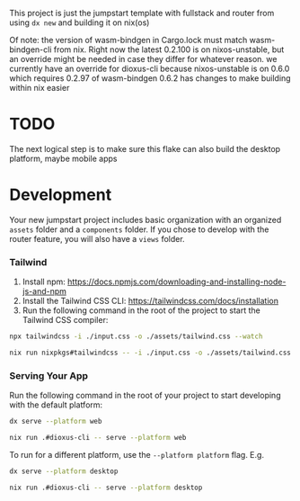 This project is just the jumpstart template with fullstack and router from using `dx new` and building it on nix(os)

Of note: the version of wasm-bindgen in Cargo.lock must match wasm-bindgen-cli from nix. Right now the latest 0.2.100 is on nixos-unstable, but an override might be needed in case they differ for whatever reason.
we currently have an override for dioxus-cli because nixos-unstable is on 0.6.0 which requires 0.2.97 of wasm-bindgen
0.6.2 has changes to make building within nix easier

# TODO
The next logical step is to make sure this flake can also build the desktop platform, maybe mobile apps

# Development

Your new jumpstart project includes basic organization with an organized `assets` folder and a `components` folder.
If you chose to develop with the router feature, you will also have a `views` folder.

### Tailwind
1. Install npm: https://docs.npmjs.com/downloading-and-installing-node-js-and-npm
2. Install the Tailwind CSS CLI: https://tailwindcss.com/docs/installation
3. Run the following command in the root of the project to start the Tailwind CSS compiler:

```bash
npx tailwindcss -i ./input.css -o ./assets/tailwind.css --watch
```
```bash
nix run nixpkgs#tailwindcss -- -i ./input.css -o ./assets/tailwind.css --watch
```

### Serving Your App

Run the following command in the root of your project to start developing with the default platform:

```bash
dx serve --platform web
```
```bash
nix run .#dioxus-cli -- serve --platform web
```

To run for a different platform, use the `--platform platform` flag. E.g.
```bash
dx serve --platform desktop
```
```bash
nix run .#dioxus-cli -- serve --platform desktop
```

